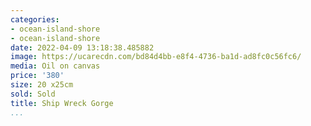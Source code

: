 ```yaml
---
categories:
- ocean-island-shore
- ocean-island-shore
date: 2022-04-09 13:18:38.485882
image: https://ucarecdn.com/bd84d4bb-e8f4-4736-ba1d-ad8fc0c56fc6/
media: Oil on canvas
price: '380'
size: 20 x25cm
sold: Sold
title: Ship Wreck Gorge
...
```

